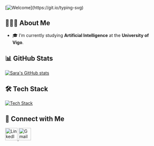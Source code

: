 [![Welcome](https://readme-typing-svg.demolab.com?font=Fira+Code&pause=1000&color=FF1493&width=435&lines=Welcome+to+my+profile!;I'm+an+AI+enthusiast!)](https://git.io/typing-svg)


## 👩🏼‍💻 About Me

- 🎓 I’m currently studying **Artificial Intelligence** at the **University of Vigo**.

## 📊 GitHub Stats

<p align="left">
  <a href="https://github.com/saraportto">
    <img src="https://github-readme-stats.vercel.app/api?username=saraportto&show_icons=true&theme=transparent&title_color=FF1493&icon_color=FF1493&text_color=808080" alt="Sara's GitHub stats"/>
  </a>
</p>



## 🛠️ Tech Stack

<p align="left">
  <a href="https://skillicons.dev">
    <img src="https://skillicons.dev/icons?i=python,vscode,sklearn,java" alt="Tech Stack" />
  </a>
</p>

## 🤝 Connect with Me

<p align="left">
  <a href="https://www.linkedin.com/in/sara-porto-%C3%A1lvarez-aba103355/">
    <img src="https://skillicons.dev/icons?i=linkedin" alt="LinkedIn" width="40" height="40"/>
  </a>
  <a href="mailto:saraportoalvarez@gmail.com">
    <img src="https://skillicons.dev/icons?i=gmail" alt="Gmail" width="40" height="40"/>
  </a>
</p>
